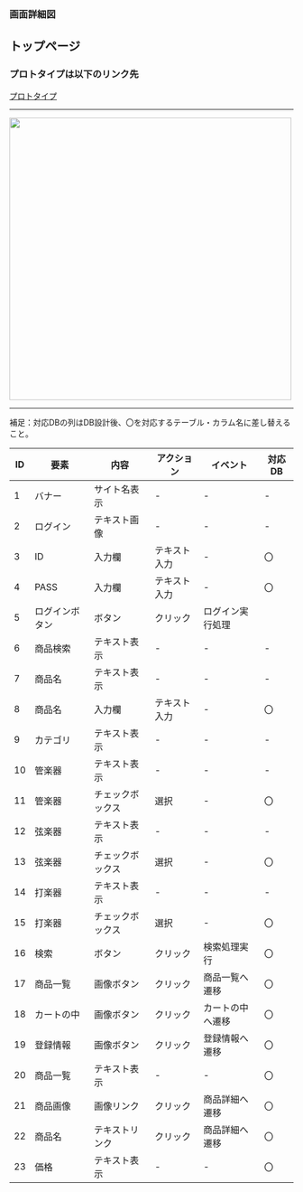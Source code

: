 ### 画面詳細図
## トップページ
### プロトタイプは以下のリンク先
[プロトタイプ](https://www.figma.com/proto/kZDtrodQqa1z2fzf9HQGKD/Untitled?node-id=1%3A75&scaling=min-zoom&page-id=0%3A1&starting-point-node-id=1%3A75)
*****
<img src="/md/img/originaltoppage" width="500">

*****
補足：対応DBの列はDB設計後、〇を対応するテーブル・カラム名に差し替えること。

| ID | 要素 | 内容 | アクション | イベント | 対応DB |
|-----|-----|------|------------|----------|-------|
|1    |バナー|サイト名表示|-     |-        |-       |
|2    |ログイン|テキスト画像|-    |-       |-       |
|3    |ID|入力欄|テキスト入力|-|〇|
|4    |PASS|入力欄|テキスト入力|-|〇|
|5    |ログインボタン|ボタン|クリック|ログイン実行処理| |
|6    |商品検索|テキスト表示|-|-|-|
|7    |商品名|テキスト表示|-|-|-|
|8    |商品名|入力欄|テキスト入力|-|〇|
|9    |カテゴリ|テキスト表示|-|-|-|
|10   |管楽器|テキスト表示|-|-|-|
|11   |管楽器|チェックボックス|選択|-|〇|
|12   |弦楽器|テキスト表示|-|-|-|
|13   |弦楽器|チェックボックス|選択|-|〇|
|14   |打楽器|テキスト表示|-|-|-|
|15   |打楽器|チェックボックス|選択|-|〇|
|16   |検索|ボタン|クリック|検索処理実行|〇|
|17   |商品一覧|画像ボタン|クリック|商品一覧へ遷移|〇|
|18   |カートの中|画像ボタン|クリック|カートの中へ遷移|〇|
|19   |登録情報|画像ボタン|クリック|登録情報へ遷移|〇|
|20   |商品一覧|テキスト表示|-|-|〇|
|21   |商品画像|画像リンク|クリック|商品詳細へ遷移|〇|
|22   |商品名|テキストリンク|クリック|商品詳細へ遷移|〇|
|23   |価格|テキスト表示|-|-|〇|

